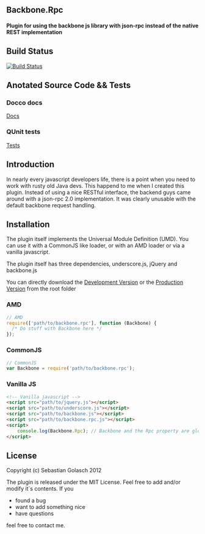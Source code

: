 ## Backbone.Rpc

#### Plugin for using the backbone js library with json-rpc instead of the native REST implementation 

## Build Status

[![Build Status](https://secure.travis-ci.org/asciidisco/Backbone.Rpc.png?branch=master)](http://travis-ci.org/asciidisco/Backbone.Rpc)

## Anotated Source Code && Tests

### Docco docs
[Docs](http://asciidisco.github.com/Backbone.Rpc/docs/backbone.rpc.html)

### QUnit tests
[Tests](http://asciidisco.github.com/Backbone.Rpc/test/index.html)

## Introduction
In nearly every javascript developers life, there is a point when you need to work with
rusty old Java devs. This happend to me when I created this plugin.
Instead of using a nice RESTful interface, the backend guys came around with a
json-rpc 2.0 implementation. It was clearly unusable with the default
backbone request handling.

## Installation

The plugin itself implements the Universal Module Definition (UMD).
You can use it with a CommonJS like loader, or with an AMD loader or via
a vanilla javascript.

The plugin itself has three dependencies, underscore.js, jQuery and backbone.js

You can directly download the 
[Development Version](http://asciidisco.github.com/Backbone.Rpc/docs/backbone.rpc.html)
or the
[Production Version](http://asciidisco.github.com/Backbone.Rpc/docs/backbone.rpc.html)
from the root folder

### AMD
```javascript
// AMD
require(['path/to/backbone.rpc'], function (Backbone) {
  /* Do stuff with Backbone here */
});
```

### CommonJS
```javascript
// CommonJS
var Backbone = require('path/to/backbone.rpc');
```

### Vanilla JS
```html
<!-- Vanilla javascript -->
<script src="path/to/jquery.js"></script>
<script src="path/to/underscore.js"></script>
<script src="path/to/backbone.js"></script>
<script src="path/to/backbone.rpc.js"></script>
<script>
	console.log(Backbone.Rpc); // Backbone and the Rpc property are globals
</script>
```

## License
Copyright (c) Sebastian Golasch 2012

The plugin is released under the MIT License. Feel free to add and/or modify
it´s contents. If you<br />
- found a bug<br />
- want to add something nice<br />
- have questions<br />

feel free to contact me.